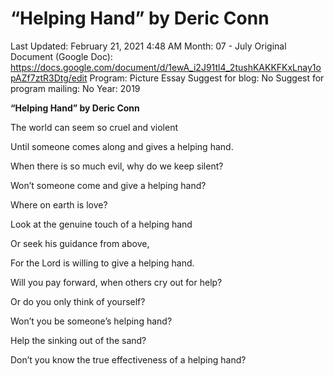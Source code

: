# “Helping Hand” by Deric Conn

Last Updated: February 21, 2021 4:48 AM
Month: 07 - July
Original Document (Google Doc): https://docs.google.com/document/d/1ewA_i2J91tl4_2tushKAKKFKxLnay1opAZf7ztR3Dtg/edit
Program: Picture Essay
Suggest for blog: No
Suggest for program mailing: No
Year: 2019

**“Helping Hand” by Deric Conn**

The world can seem so cruel and violent

Until someone comes along and gives a helping hand.

When there is so much evil, why do we keep silent?

Won’t someone come and give a helping hand?

Where on earth is love?

Look at the genuine touch of a helping hand

Or seek his guidance from above,

For the Lord is willing to give a helping hand.

Will you pay forward, when others cry out for help?

Or do you only think of yourself?

Won’t you be someone’s helping hand?

Help the sinking out of the sand?

Don’t you know the true effectiveness of a helping hand?